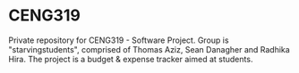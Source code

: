 # CENG319
Private repository for CENG319 - Software Project. Group is "starvingstudents", comprised of Thomas Aziz, Sean Danagher and Radhika Hira. The project is a budget &amp; expense tracker aimed at students.
